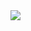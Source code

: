 
<img src="https://img.shields.io/badge/javascript-#F7DF1E?style=flat-square&logo=javascript&logoColor=black"/>
